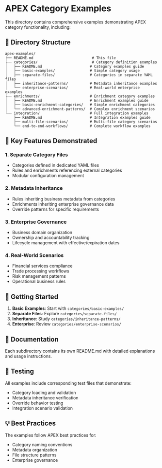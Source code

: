 # APEX Category Examples

This directory contains comprehensive examples demonstrating APEX category functionality, including:

## 📁 Directory Structure

```
apex-examples/
├── README.md                           # This file
├── categories/                         # Category definition examples
│   ├── README.md                      # Category examples guide
│   ├── basic-examples/                # Simple category usage
│   ├── separate-files/                # Categories in separate YAML files
│   ├── inheritance-patterns/          # Metadata inheritance examples
│   └── enterprise-scenarios/          # Real-world enterprise examples
├── enrichments/                       # Enrichment category examples
│   ├── README.md                      # Enrichment examples guide
│   ├── basic-enrichment-categories/   # Simple enrichment categories
│   └── advanced-enrichment-patterns/  # Complex enrichment scenarios
└── integration/                       # Full integration examples
    ├── README.md                      # Integration examples guide
    ├── multi-file-scenarios/          # Multi-file category scenarios
    └── end-to-end-workflows/          # Complete workflow examples
```

## 🎯 Key Features Demonstrated

### 1. **Separate Category Files**
- Categories defined in dedicated YAML files
- Rules and enrichments referencing external categories
- Modular configuration management

### 2. **Metadata Inheritance**
- Rules inheriting business metadata from categories
- Enrichments inheriting enterprise governance data
- Override patterns for specific requirements

### 3. **Enterprise Governance**
- Business domain organization
- Ownership and accountability tracking
- Lifecycle management with effective/expiration dates

### 4. **Real-World Scenarios**
- Financial services compliance
- Trade processing workflows
- Risk management patterns
- Operational business rules

## 🚀 Getting Started

1. **Basic Examples**: Start with `categories/basic-examples/`
2. **Separate Files**: Explore `categories/separate-files/`
3. **Inheritance**: Study `categories/inheritance-patterns/`
4. **Enterprise**: Review `categories/enterprise-scenarios/`

## 📖 Documentation

Each subdirectory contains its own README.md with detailed explanations and usage instructions.

## 🧪 Testing

All examples include corresponding test files that demonstrate:
- Category loading and validation
- Metadata inheritance verification
- Override behavior testing
- Integration scenario validation

## 💡 Best Practices

The examples follow APEX best practices for:
- Category naming conventions
- Metadata organization
- File structure patterns
- Enterprise governance
